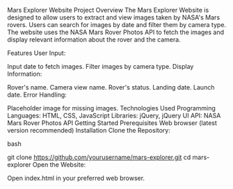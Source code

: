 Mars Explorer Website
Project Overview
The Mars Explorer Website is designed to allow users to extract and view images taken by NASA's Mars rovers. Users can search for images by date and filter them by camera type. The website uses the NASA Mars Rover Photos API to fetch the images and display relevant information about the rover and the camera.

Features
User Input:

Input date to fetch images.
Filter images by camera type.
Display Information:

Rover's name.
Camera view name.
Rover's status.
Landing date.
Launch date.
Error Handling:

Placeholder image for missing images.
Technologies Used
Programming Languages: HTML, CSS, JavaScript
Libraries: jQuery, jQuery UI
API: NASA Mars Rover Photos API
Getting Started
Prerequisites
Web browser (latest version recommended)
Installation
Clone the Repository:

bash

git clone https://github.com/yourusername/mars-explorer.git
cd mars-explorer
Open the Website:

Open index.html in your preferred web browser.

